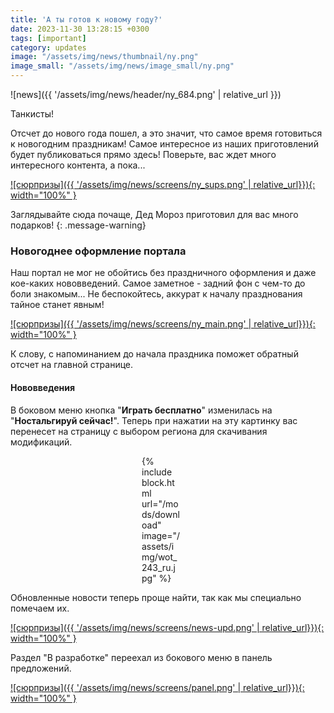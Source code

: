 ```yaml
---
title: 'А ты готов к новому году?'
date: 2023-11-30 13:28:15 +0300
tags: [important]
category: updates
image: "/assets/img/news/thumbnail/ny.png"
image_small: "/assets/img/news/image_small/ny.png"
---
```


<p style="display: none">Пришла пора самого волшебного праздника в году, но нужно успеть подготовиться!</p>

![news]({{ '/assets/img/news/header/ny_684.png' | relative_url }})

Танкисты!

Отсчет до нового года пошел, а это значит, что самое время готовиться к новогодним праздникам! Самое интересное из наших приготовлений будет публиковаться прямо здесь! Поверьте, вас ждет много интересного контента, а пока...

[![сюрпризы]({{ '/assets/img/news/screens/ny_sups.png' | relative_url}}){: width="100%" }](/assets/img/news/screens/ny_sups.png)

Заглядывайте сюда почаще, Дед Мороз приготовил для вас много подарков!
{: .message-warning}

### Новогоднее оформление портала

Наш портал не мог не обойтись без праздничного оформления и даже кое-каких нововведений. Самое заметное - задний фон с чем-то до боли знакомым... Не беспокойтесь, аккурат к началу празднования тайное станет явным!

[![сюрпризы]({{ '/assets/img/news/screens/ny_main.png' | relative_url}}){: width="100%" }](/assets/img/news/screens/ny_main.png)

К слову, с напоминанием до начала праздника поможет обратный отсчет на главной странице.

#### Нововведения

В боковом меню кнопка "**Играть бесплатно**" изменилась на "**Ностальгируй сейчас!**". Теперь при нажатии на эту картинку вас перенесет на страницу с выбором региона для скачивания модификаций.

<p style="margin: 0px 232px 0 210px;">
    {% include block.html url="/mods/download" image="/assets/img/wot_243_ru.jpg" %}
</p>

Обновленные новости теперь проще найти, так как мы специально помечаем их.

[![сюрпризы]({{ '/assets/img/news/screens/news-upd.png' | relative_url}}){: width="100%" }](/assets/img/news/screens/news-upd.png)

Раздел "В разработке" переехал из бокового меню в панель предложений.

[![сюрпризы]({{ '/assets/img/news/screens/panel.png' | relative_url}}){: width="100%" }](/assets/img/news/screens/panel.png)
